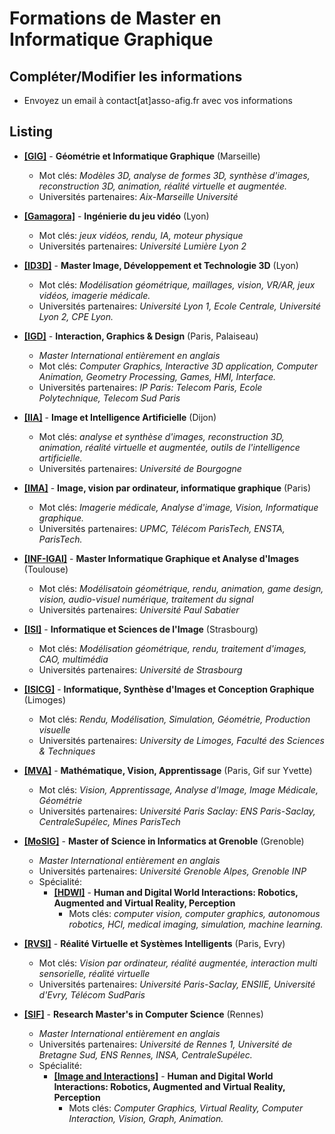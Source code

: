 # Formations de Master en Informatique Graphique 
## Compléter/Modifier les informations 
  - Envoyez un email à contact[at]asso-afig.fr avec vos informations


## Listing 

* **[&#91;GIG&#93;](https://formations.univ-amu.fr/fr/master/5SIN/PRSIN5AF)** - **Géométrie et Informatique Graphique** (Marseille) 
  * Mot clés: _Modèles 3D, analyse de formes 3D, synthèse d'images, reconstruction 3D, animation, réalité virtuelle et augmentée._
  * Universités partenaires: _Aix-Marseille Université_


* **[&#91;Gamagora&#93;](https://icom.univ-lyon2.fr/formation/master-2-informatique-gamagora-1)** - **Ingénierie du jeu vidéo** (Lyon) 
  * Mot clés: _jeux vidéos, rendu, IA, moteur physique_
  * Universités partenaires: _Université Lumière Lyon 2_


* **[&#91;ID3D&#93;](http://master-info.univ-lyon1.fr/ID3D/)** - **Master Image, Développement et Technologie 3D** (Lyon) 
  * Mot clés: _Modélisation géométrique, maillages, vision, VR/AR, jeux vidéos, imagerie médicale._
  * Universités partenaires: _Université Lyon 1, Ecole Centrale, Université Lyon 2, CPE Lyon._


* **[&#91;IGD&#93;](https://www.ip-paris.fr/en/education/masters/computer-science-program/master-year-2-interaction-graphics-design)** - **Interaction, Graphics &amp; Design** (Paris, Palaiseau) 
  * _Master International entièrement en anglais_
  * Mot clés: _Computer Graphics, Interactive 3D application, Computer Animation, Geometry Processing, Games, HMI, Interface._
  * Universités partenaires: _IP Paris: Telecom Paris, Ecole Polytechnique, Telecom Sud Paris_


* **[&#91;IIA&#93;](https://www.u-bourgogne.fr/images/stories/odf/master/ff-image-intelligence-artificielle-m2.pdf)** - **Image et Intelligence Artificielle** (Dijon) 
  * Mot clés: _analyse et synthèse d'images, reconstruction 3D, animation, réalité virtuelle et augmentée, outils de l'intelligence artificielle._
  * Universités partenaires: _Université de Bourgogne_


* **[&#91;IMA&#93;](https://sciences.sorbonne-universite.fr/formation-sciences/masters/master-informatique/parcours-ima)** - **Image, vision par ordinateur, informatique graphique** (Paris) 
  * Mot clés: _Imagerie médicale, Analyse d'image, Vision, Informatique graphique._
  * Universités partenaires: _UPMC, Télécom ParisTech, ENSTA, ParisTech._


* **[&#91;INF-IGAI&#93;](https://departement-informatique.univ-tlse3.fr/master-igai/)** - **Master Informatique Graphique et Analyse d'Images** (Toulouse) 
  * Mot clés: _Modélisatoin géométrique, rendu, animation, game design, vision, audio-visuel numérique, traitement du signal_
  * Universités partenaires: _Université Paul Sabatier_


* **[&#91;ISI&#93;](http://master-informatique.unistra.fr/#isi)** - **Informatique et Sciences de l'Image** (Strasbourg) 
  * Mot clés: _Modélisation géométrique, rendu, traitement d'images, CAO, multimédia_
  * Universités partenaires: _Université de Strasbourg_


* **[&#91;ISICG&#93;](https://www.unilim.fr/isicg/Modules_et_competences.html)** - **Informatique, Synthèse d'Images et Conception Graphique** (Limoges) 
  * Mot clés: _Rendu, Modélisation, Simulation, Géométrie, Production visuelle_
  * Universités partenaires: _University de Limoges, Faculté des Sciences &amp; Techniques_


* **[&#91;MVA&#93;](http://math.ens-paris-saclay.fr/version-francaise/formations/master-mva/)** - **Mathématique, Vision, Apprentissage** (Paris, Gif sur Yvette) 
  * Mot clés: _Vision, Apprentissage, Analyse d'Image, Image Médicale, Géométrie_
  * Universités partenaires: _Université Paris Saclay: ENS Paris-Saclay, CentraleSupélec, Mines ParisTech_


* **[&#91;MoSIG&#93;](https://mosig.imag.fr/)** - **Master of Science in Informatics at Grenoble** (Grenoble) 
  * _Master International entièrement en anglais_
  * Universités partenaires: _Université Grenoble Alpes, Grenoble INP_
  * Spécialité:
    * **[&#91;HDWI&#93;](speciality_url)** - **Human and Digital World Interactions: Robotics, Augmented and Virtual Reality, Perception**
      * Mots clés: _computer vision, computer graphics, autonomous robotics, HCI, medical imaging, simulation, machine learning._


* **[&#91;RVSI&#93;](https://www.universite-paris-saclay.fr/en/education/master/electrical-engineering/m2-virtual-reality-and-intelligent-systems)** - **Réalité Virtuelle et Systèmes Intelligents** (Paris, Evry) 
  * Mot clés: _Vision par ordinateur, réalité augmentée, interaction multi sensorielle, réalité virtuelle_
  * Universités partenaires: _Université Paris-Saclay, ENSIIE, Université d'Evry, Télécom SudParis_


* **[&#91;SIF&#93;](http://master.irisa.fr/index.php)** - **Research Master's in Computer Science** (Rennes) 
  * _Master International entièrement en anglais_
  * Universités partenaires: _Université de Rennes 1, Université de Bretagne Sud, ENS Rennes, INSA, CentraleSupélec._
  * Spécialité:
    * **[&#91;Image and Interactions&#93;](speciality_url)** - **Human and Digital World Interactions: Robotics, Augmented and Virtual Reality, Perception**
      * Mots clés: _Computer Graphics, Virtual Reality, Computer Interaction, Vision, Graph, Animation._


